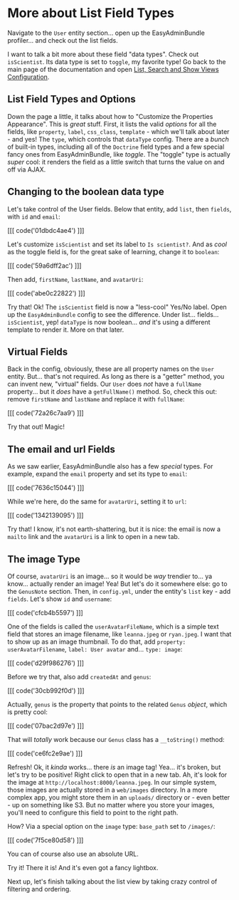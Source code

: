 # More about List Field Types

Navigate to the `User` entity section... open up the EasyAdminBundle profiler...
and check out the list fields.

I want to talk a bit more about these field "data types". Check out `isScientist`.
Its data type is set to `toggle`, my favorite type! Go back to the main page of the
documentation and open [List, Search and Show Views Configuration][list_search_show_configuration].

## List Field Types and Options

Down the page a little, it talks about how to "Customize the Properties Appearance".
This is *great* stuff. First, it lists the valid *options* for all the fields, like
`property`, `label`, `css_class`, `template` - which we'll talk about later - and yes!
The `type`, which controls that `dataType` config. There are a *bunch* of built-in types,
including all of the `Doctrine` field types and a few special fancy ones from EasyAdminBundle,
like *toggle*. The "toggle" type is actually *super* cool: it renders the field as
a little switch that turns the value on and off via AJAX.

## Changing to the boolean data type

Let's take control of the User fields. Below that entity, add `list`, then `fields`,
with `id` and `email`:

[[[ code('01dbdc4ae4') ]]]

Let's customize `isScientist` and set its label to `Is scientist?`. And as *cool*
as the toggle field is, for the great sake of learning, change it to `boolean`:

[[[ code('59a6dff2ac') ]]]

Then add, `firstName`, `lastName`, and `avatarUri`:

[[[ code('abe0c22822') ]]]

Try that! Ok! The `isScientist` field is now a "less-cool" Yes/No label. Open
up the `EasyAdminBundle` config to see the difference. Under list... fields... `isScientist`,
yep! `dataType` is now boolean... *and* it's using a different template to render it.
More on that later.

## Virtual Fields

Back in the config, obviously, these are all property names on the `User` entity.
But... that's not required. As long as there is a "getter" method, you can
invent new, "virtual" fields. Our `User` does *not* have a `fullName` property...
but it *does* have a `getFullName()` method. So, check this out: remove `firstName`
and `lastName` and replace it with `fullName`:

[[[ code('72a26c7aa9') ]]]

Try that out! Magic! 

## The email and url Fields

As we saw earlier, EasyAdminBundle also has a few *special* types. For example, expand
the `email` property and set its type to `email`:

[[[ code('7636c15044') ]]]

While we're here, do the same for `avatarUri`, setting it to `url`:

[[[ code('1342139095') ]]]

Try that! I know, it's not earth-shattering, but it is nice: the email is now a `mailto`
link and the `avatarUri` is a link to open in a new tab.

## The image Type

Of course, `avatarUri` is an image... so it would be *way* trendier to... ya know...
actually render an image! Yea! But let's do it somewhere else: go to the `GenusNote`
section. Then, in `config.yml`, under the entity's `list` key - add `fields`. Let's
show `id` and `username`:

[[[ code('cfcb4b5597') ]]]

One of the fields is called the `userAvatarFileName`, which is a simple text field
that stores an image filename, like `leanna.jpeg` or `ryan.jpeg`. I want that to
show up as an image thumbnail. To do that, add `property: userAvatarFilename`,
`label: User avatar` and... `type: image`:

[[[ code('d29f986276') ]]]

Before we try that, also add `createdAt` and `genus`:

[[[ code('30cb992f0d') ]]]

Actually, `genus` is the property that points to the related `Genus` *object*,
which is pretty cool:

[[[ code('07bac2d97e') ]]]

That will *totally* work because our `Genus` class has a `__toString()` method:

[[[ code('ce6fc2e9ae') ]]]

Refresh! Ok, it *kinda* works... there *is* an image tag! Yea... it's broken, but
let's try to be positive! Right click to open that in a new tab. Ah, it's look for
the image at `http://localhost:8000/leanna.jpeg`. In our simple system, those images
are actually stored in a `web/images` directory. In a more complex app, you might
store them in an `uploads/` directory or - even better - up on something like S3.
But no matter where you store your images, you'll need to configure this field to
point to the right path.

How? Via a special option on the `image` type: `base_path` set to `/images/`:

[[[ code('7f5ce80d58') ]]]

You can of course also use an absolute URL.

Try it! There it is! And it's even got a fancy lightbox. 

Next up, let's finish talking about the list view by taking crazy control of filtering
and ordering.


[list_search_show_configuration]: http://symfony.com/doc/current/bundles/EasyAdminBundle/book/list-search-show-configuration.html
